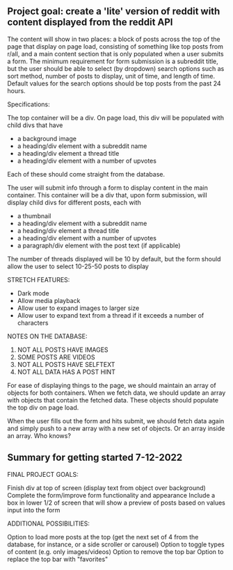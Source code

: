 ## Project goal: create a 'lite' version of reddit with content displayed from the reddit API

The content will show in two places: a block of posts across the top of the page that display on page load, consisting of something like top posts from r/all, and a main content section that is only populated when a user submits a form. The minimum requirement for form submission is a subreddit title, but the user should be able to select (by dropdown) search options such as sort method, number of posts to display, unit of time, and length of time. Default values for the search options should be top posts from the past 24 hours.

Specifications:

The top container will be a div. On page load, this div will be populated with child divs that have
- a background image
- a heading/div element with a subreddit name
- a heading/div element a thread title
- a heading/div element with a number of upvotes

Each of these should come straight from the database.

The user will submit info through a form to display content in the main container. This container will be a div that, upon form submission, will display child divs for different posts, each with
- a thumbnail
- a heading/div element with a subreddit name
- a heading/div element a thread title
- a heading/div element with a number of upvotes
- a paragraph/div element with the post text (if applicable)

The number of threads displayed will be 10 by default, but the form should allow the user to select 10-25-50 posts to display

STRETCH FEATURES:

- Dark mode
- Allow media playback
- Allow user to expand images to larger size
- Allow user to expand text from a thread if it exceeds a number of characters

NOTES ON THE DATABASE:

1) NOT ALL POSTS HAVE IMAGES
2) SOME POSTS ARE VIDEOS
3) NOT ALL POSTS HAVE SELFTEXT
4) NOT ALL DATA HAS A POST HINT

For ease of displaying things to the page, we should maintain an array of objects for both containers. When we fetch data, we should update an array with objects that contain the fetched data. These objects should populate the top div on page load.

When the user fills out the form and hits submit, we should fetch data again and simply push to a new array with a new set of objects. Or an array inside an array. Who knows?

## Summary for getting started 7-12-2022

FINAL PROJECT GOALS:

Finish div at top of screen (display text from object over background)
Complete the form/improve form functionality and appearance
Include a box in lower 1/2 of screen that will show a preview of posts based on values input into the form

ADDITIONAL POSSIBILITIES:

Option to load more posts at the top (get the next set of 4 from the database, for instance, or a side scroller or carousel)
Option to toggle types of content (e.g. only images/videos)
Option to remove the top bar
Option to replace the top bar with "favorites"





